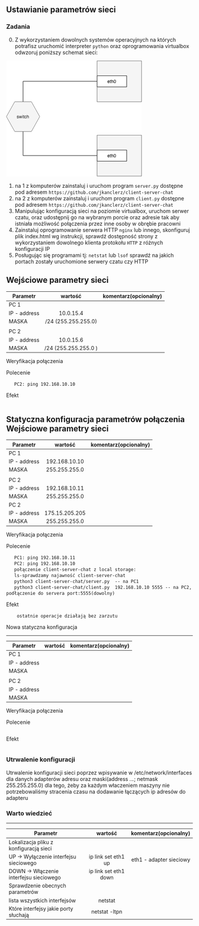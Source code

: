## Ustawianie parametrów sieci

### Zadania

0. Z wykorzystaniem dowolnych systemów operacyjnych na których potrafisz uruchomić interpreter ``python`` oraz oprogramowania virtualbox odwzoruj poniższy schemat sieci:

![alt text][network]

[network]: ./network.png "Logo Title Text 2"

1. na 1 z komputerów zainstaluj i uruchom program ``server.py`` dostępne pod adresem ``https://github.com/jkanclerz/client-server-chat``
2. na 2 z komputerów zainstaluj i uruchom program ``client.py`` dostępne pod adresem ``https://github.com/jkanclerz/client-server-chat``
3. Manipulując konfiguracją sieci na poziomie virtualbox, uruchom serwer czatu, oraz udostępnij go na wybranym porcie oraz adresie tak aby istniała możliwość połączenia przez inne osoby w obrębie pracowni
4. Zainstaluj oprogramowanie serwera HTTP ``nginx`` lub innego, skonfiguruj plik index.html wg instrukcji, sprawdź dostępność strony z wykorzystaniem dowolnego klienta protokołu ``HTTP`` z różnych konfiguracji IP
5. Posługując się programami tj: ``netstat`` lub ``lsof`` sprawdź na jakich portach zostały uruchomione serwery czatu czy HTTP

Wejściowe parametry sieci
-------------------------
| Parametr | wartość | komentarz(opcionalny) |
| ------------- |:-------------:| -----:|
|   PC 1 |  
| IP - address  | 10.0.15.4 | |
| MASKA  | /24 (255.255.255.0) | |
|   |  | |
| PC 2  |  | |
| IP - address  | 10.0.15.6 | |
| MASKA  | /24 (255.255.255.0 )| |

Weryfikacja połączenia

Polecenie
```PC1: ping 192.168.10.11
   PC2: ping 192.168.10.10
```

Efekt
```spokojnie sobie działa, nie ma straconych pakietów
```

Statyczna konfiguracja parametrów połączenia
Wejściowe parametry sieci
-------------------------
| Parametr | wartość | komentarz(opcionalny) |
| ------------- |:-------------:| -----:|
|   PC 1 |  
| IP - address  | 192.168.10.10 | |
| MASKA  | 255.255.255.0 | |
|   |  | |
| PC 2  |  | |
| IP - address  | 192.168.10.11 | |
| MASKA  | 255.255.255.0 | |
| PC 2  |  | |
| IP - address  | 175.15.205.205 | |
| MASKA  | 255.255.255.0 | |

Weryfikacja połączenia

Polecenie
```PC1: ping 175.15.205.205
   PC1: ping 192.168.10.11
   PC2: ping 192.168.10.10
   połączenie client-server-chat z local storage:
   ls-sprawdzamy najawność client-server-chat
   python3 client-server-chat/server.py  -- na PC1
   python3 client-server-chat/client.py  192.168.10.10 5555 -- na PC2, podłączenie do servera port:5555(dowolny)
```

Efekt
``` przy ping 175.15.205.205 nie będzie miało efektu, bo nie mamy połączenia z takim portem w PC1, 
    ostatnie operacje działają bez zarzutu
```

Nowa statyczna konfiguracja 

-------------------------
| Parametr | wartość | komentarz(opcionalny) |
| ------------- |:-------------:| -----:|
|   PC 1 |  
| IP - address  |  | |
| MASKA  |  | |
|   |  | |
| PC 2  |  | |
| IP - address  |  | |
| MASKA  |  | |

Weryfikacja połączenia

Polecenie
```
```

Efekt
```
```

### Utrwalenie konfiguracji

Utrwalenie konfiguracji sieci poprzez wpisywanie w /etc/network/interfaces dla danych adapterów adresu oraz maski(address *.*.*.*; netmask 255.255.255.0) dla tego, żeby za każdym właczeniem maszyny nie potrzebowaliśmy stracenia czasu na dodawanie łączących ip adresów do adapteru

### Warto wiedzieć

-------------------------
| Parametr | wartość | komentarz(opcionalny) |
| ------------- |:-------------:| -----:|
| Lokalizacja pliku z konfiguracją sieci| | |
| UP -> Wyłączenie interfejsu sieciowego| ip link set eth1 up|eth1 - adapter sieciowy |
| DOWN -> Włączenie interfejsu sieciowego| ip link set eth1 down| |
| Sprawdzenie obecnych parametrów | | |
| lista wszystkich interfejsów |netstat | |
| Które interfejsy jakie porty słuchają |netstat -ltpn | |

